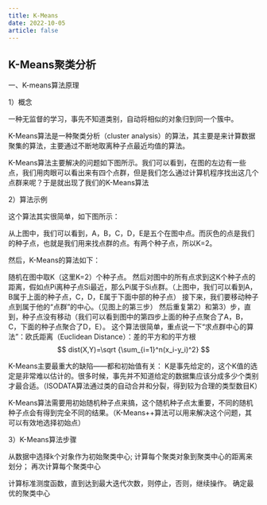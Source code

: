 ```yaml
---
title: K-Means
date: 2022-10-05
article: false
---
```


## K-Means聚类分析

一、K-means算法原理

1）概念

一种无监督的学习，事先不知道类别，自动将相似的对象归到同一个簇中。

K-Means算法是一种聚类分析（cluster analysis）的算法，其主要是来计算数据聚集的算法，主要通过不断地取离种子点最近均值的算法。

K-Means算法主要解决的问题如下图所示。我们可以看到，在图的左边有一些点，我们用肉眼可以看出来有四个点群，但是我们怎么通过计算机程序找出这几个点群来呢？于是就出现了我们的K-Means算法

2）算法示例

这个算法其实很简单，如下图所示：

从上图中，我们可以看到，A，B，C，D，E是五个在图中点。而灰色的点是我们的种子点，也就是我们用来找点群的点。有两个种子点，所以K=2。

然后，K-Means的算法如下：

随机在图中取K（这里K=2）个种子点。
然后对图中的所有点求到这K个种子点的距离，假如点Pi离种子点Si最近，那么Pi属于Si点群。（上图中，我们可以看到A，B属于上面的种子点，C，D，E属于下面中部的种子点）
接下来，我们要移动种子点到属于他的“点群”的中心。（见图上的第三步）
然后重复第2）和第3）步，直到，种子点没有移动（我们可以看到图中的第四步上面的种子点聚合了A，B，C，下面的种子点聚合了D，E）。
这个算法很简单，重点说一下“求点群中心的算法”：欧氏距离（Euclidean Distance）：差的平方和的平方根
$$
dist(X,Y)=\sqrt {\sum_{i=1}^n(x_i-y_i)^2}
$$

K-Means主要最重大的缺陷——都和初始值有关：
K是事先给定的，这个K值的选定是非常难以估计的。很多时候，事先并不知道给定的数据集应该分成多少个类别才最合适。（ISODATA算法通过类的自动合并和分裂，得到较为合理的类型数目K）

K-Means算法需要用初始随机种子点来搞，这个随机种子点太重要，不同的随机种子点会有得到完全不同的结果。（K-Means++算法可以用来解决这个问题，其可以有效地选择初始点）

3）K-Means算法步骤

从数据中选择k个对象作为初始聚类中心;
计算每个聚类对象到聚类中心的距离来划分；
再次计算每个聚类中心

计算标准测度函数，直到达到最大迭代次数，则停止，否则，继续操作。
确定最优的聚类中心
